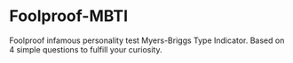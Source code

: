 # Foolproof-MBTI
Foolproof infamous personality test Myers-Briggs Type Indicator. Based on 4 simple questions to fulfill your curiosity.
